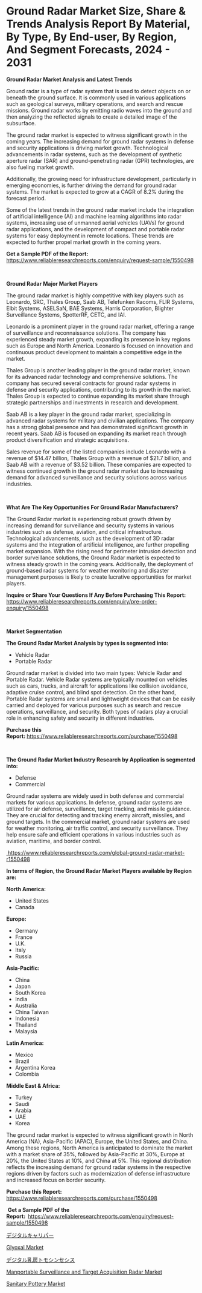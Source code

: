 <p><h1>Ground Radar Market Size, Share & Trends Analysis Report By Material, By Type, By End-user, By Region, And Segment Forecasts, 2024 - 2031</h1></p><p><strong>Ground Radar Market Analysis and Latest Trends</strong></p>
<p><p>Ground radar is a type of radar system that is used to detect objects on or beneath the ground surface. It is commonly used in various applications such as geological surveys, military operations, and search and rescue missions. Ground radar works by emitting radio waves into the ground and then analyzing the reflected signals to create a detailed image of the subsurface.</p><p>The ground radar market is expected to witness significant growth in the coming years. The increasing demand for ground radar systems in defense and security applications is driving market growth. Technological advancements in radar systems, such as the development of synthetic aperture radar (SAR) and ground-penetrating radar (GPR) technologies, are also fueling market growth.</p><p>Additionally, the growing need for infrastructure development, particularly in emerging economies, is further driving the demand for ground radar systems. The market is expected to grow at a CAGR of 8.2% during the forecast period.</p><p>Some of the latest trends in the ground radar market include the integration of artificial intelligence (AI) and machine learning algorithms into radar systems, increasing use of unmanned aerial vehicles (UAVs) for ground radar applications, and the development of compact and portable radar systems for easy deployment in remote locations. These trends are expected to further propel market growth in the coming years.</p></p>
<p><strong>Get a Sample PDF of the Report:&nbsp;</strong> <a href="https://www.reliableresearchreports.com/enquiry/request-sample/1550498">https://www.reliableresearchreports.com/enquiry/request-sample/1550498</a></p>
<p>&nbsp;</p>
<p><strong>Ground Radar Major Market Players</strong></p>
<p><p>The ground radar market is highly competitive with key players such as Leonardo, SRC, Thales Group, Saab AB, Telefunken Racoms, FLIR Systems, Elbit Systems, ASELSaN, BAE Systems, Harris Corporation, Blighter Surveillance Systems, SpotterRF, CETC, and IAI.</p><p>Leonardo is a prominent player in the ground radar market, offering a range of surveillance and reconnaissance solutions. The company has experienced steady market growth, expanding its presence in key regions such as Europe and North America. Leonardo is focused on innovation and continuous product development to maintain a competitive edge in the market.</p><p>Thales Group is another leading player in the ground radar market, known for its advanced radar technology and comprehensive solutions. The company has secured several contracts for ground radar systems in defense and security applications, contributing to its growth in the market. Thales Group is expected to continue expanding its market share through strategic partnerships and investments in research and development.</p><p>Saab AB is a key player in the ground radar market, specializing in advanced radar systems for military and civilian applications. The company has a strong global presence and has demonstrated significant growth in recent years. Saab AB is focused on expanding its market reach through product diversification and strategic acquisitions.</p><p>Sales revenue for some of the listed companies include Leonardo with a revenue of $14.47 billion, Thales Group with a revenue of $21.7 billion, and Saab AB with a revenue of $3.52 billion. These companies are expected to witness continued growth in the ground radar market due to increasing demand for advanced surveillance and security solutions across various industries.</p></p>
<p>&nbsp;</p>
<p><strong>What Are The Key Opportunities For Ground Radar Manufacturers?</strong></p>
<p><p>The Ground Radar market is experiencing robust growth driven by increasing demand for surveillance and security systems in various industries such as defense, aviation, and critical infrastructure. Technological advancements, such as the development of 3D radar systems and the integration of artificial intelligence, are further propelling market expansion. With the rising need for perimeter intrusion detection and border surveillance solutions, the Ground Radar market is expected to witness steady growth in the coming years. Additionally, the deployment of ground-based radar systems for weather monitoring and disaster management purposes is likely to create lucrative opportunities for market players.</p></p>
<p><strong>Inquire or Share Your Questions If Any Before Purchasing This Report:</strong> <a href="https://www.reliableresearchreports.com/enquiry/pre-order-enquiry/1550498">https://www.reliableresearchreports.com/enquiry/pre-order-enquiry/1550498</a></p>
<p>&nbsp;</p>
<p><strong>Market Segmentation</strong></p>
<p><strong>The Ground Radar Market Analysis by types is segmented into:</strong></p>
<p><ul><li>Vehicle Radar</li><li>Portable Radar</li></ul></p>
<p><p>Ground radar market is divided into two main types: Vehicle Radar and Portable Radar. Vehicle Radar systems are typically mounted on vehicles such as cars, trucks, and aircraft for applications like collision avoidance, adaptive cruise control, and blind spot detection. On the other hand, Portable Radar systems are small and lightweight devices that can be easily carried and deployed for various purposes such as search and rescue operations, surveillance, and security. Both types of radars play a crucial role in enhancing safety and security in different industries.</p></p>
<p><strong>Purchase this Report:&nbsp;</strong><a href="https://www.reliableresearchreports.com/purchase/1550498">https://www.reliableresearchreports.com/purchase/1550498</a></p>
<p>&nbsp;</p>
<p><strong>The Ground Radar Market Industry Research by Application is segmented into:</strong></p>
<p><ul><li>Defense</li><li>Commercial</li></ul></p>
<p><p>Ground radar systems are widely used in both defense and commercial markets for various applications. In defense, ground radar systems are utilized for air defense, surveillance, target tracking, and missile guidance. They are crucial for detecting and tracking enemy aircraft, missiles, and ground targets. In the commercial market, ground radar systems are used for weather monitoring, air traffic control, and security surveillance. They help ensure safe and efficient operations in various industries such as aviation, maritime, and border control.</p></p>
<p><a href="https://www.reliableresearchreports.com/global-ground-radar-market-r1550498">&nbsp;https://www.reliableresearchreports.com/global-ground-radar-market-r1550498</a></p>
<p><strong>In terms of Region, the Ground Radar Market Players available by Region are:</strong></p>
<p>
    <p> <strong> North America: </strong>
        <ul>
            <li>United States</li>
            <li>Canada</li>
        </ul>
        </p> 
    <p> <strong> Europe: </strong>
        <ul>
            <li>Germany</li>
            <li>France</li>
            <li>U.K.</li>
            <li>Italy</li>
            <li>Russia</li>
        </ul>
        </p> 
    <p> <strong> Asia-Pacific: </strong>
        <ul>
            <li>China</li>
            <li>Japan</li>
            <li>South Korea</li>
            <li>India</li>
            <li>Australia</li>
            <li>China Taiwan</li>
            <li>Indonesia</li>
            <li>Thailand</li>
            <li>Malaysia</li>
        </ul>
        </p> 
    <p> <strong> Latin America: </strong>
        <ul>
            <li>Mexico</li>
            <li>Brazil</li>
            <li>Argentina Korea</li>
            <li>Colombia</li>
        </ul>
        </p> 
    <p> <strong> Middle East & Africa: </strong>
        <ul>
            <li>Turkey</li>
            <li>Saudi</li>
            <li>Arabia</li>
            <li>UAE</li>
            <li>Korea</li>
        </ul>
    </p>
    </p>
<p><p>The ground radar market is expected to witness significant growth in North America (NA), Asia-Pacific (APAC), Europe, the United States, and China. Among these regions, North America is anticipated to dominate the market with a market share of 35%, followed by Asia-Pacific at 30%, Europe at 20%, the United States at 10%, and China at 5%. This regional distribution reflects the increasing demand for ground radar systems in the respective regions driven by factors such as modernization of defense infrastructure and increased focus on border security.</p></p>
<p><strong>Purchase this Report: </strong><a href="https://www.reliableresearchreports.com/purchase/1550498">https://www.reliableresearchreports.com/purchase/1550498</a></p>
<p>&nbsp;<strong>Get a Sample PDF of the Report:&nbsp;&nbsp;</strong><a href="https://www.reliableresearchreports.com/enquiry/request-sample/1550498">https://www.reliableresearchreports.com/enquiry/request-sample/1550498</a></p>
<p><strong></strong></p>
<p><p><a href="https://github.com/EstaSprer20231/Market-Research-Report-List-1/blob/main/886421127141.md">デジタルキャリパー</a></p><p><a href="https://issuu.com/reportprime-2/docs/glyoxal-market-size-2030.pptx">Glyoxal Market</a></p><p><a href="https://github.com/vlcostes/Market-Research-Report-List-1/blob/main/646824827140.md">デジタル乳房トモシンセシス</a></p><p><a href="https://github.com/Angelnienowdseej3e45z3p8c/Market-Research-Report-List-2/blob/main/manportable-surveillance-and-target-acquisition-radar-market.md">Manportable Surveillance and Target Acquisition Radar Market</a></p><p><a href="https://issuu.com/reportprime-2/docs/sanitary-pottery-market-size-2030.pptx">Sanitary Pottery Market</a></p></p>